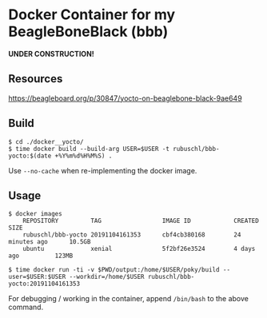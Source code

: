 # Docker Container for my BeagleBoneBlack (bbb)

**UNDER CONSTRUCTION!**



## Resources

https://beagleboard.org/p/30847/yocto-on-beaglebone-black-9ae649


## Build


```
$ cd ./docker__yocto/
$ time docker build --build-arg USER=$USER -t rubuschl/bbb-yocto:$(date +%Y%m%d%H%M%S) .
```

Use ```--no-cache``` when re-implementing the docker image.


## Usage

```
$ docker images
    REPOSITORY         TAG                 IMAGE ID            CREATED             SIZE
    rubuschl/bbb-yocto 20191104161353      cbf4cb380168        24 minutes ago      10.5GB
    ubuntu             xenial              5f2bf26e3524        4 days ago          123MB

$ time docker run -ti -v $PWD/output:/home/$USER/poky/build --user=$USER:$USER --workdir=/home/$USER rubuschl/bbb-yocto:20191104161353
```

For debugging / working in the container, append ``/bin/bash`` to the above command.
